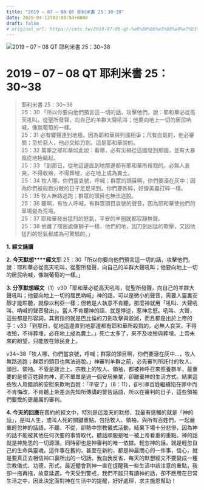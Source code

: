 ```yaml
---
title: "2019 – 07 – 08 QT 耶利米書 25：30~38"
date: 2025-04-12T02:08:54+0800
draft: false
# original_url: https://cmtc.tw/2019-07-08-qt-%e8%80%b6%e5%88%a9%e7%b1%b3%e6%9b%b8-25%ef%bc%9a3038
---
```


![2019 – 07 – 08 QT 耶利米書 25：30~38](/images/qt.jpg   "2019 – 07 – 08 QT 耶利米書 25：30~38")

# 2019 – 07 – 08 QT 耶利米書 25：30~38

> 耶利米書 25：30~38  
> 25：30 「所以你要向他們預言這一切的話，攻擊他們，說：耶和華必從高天吼叫，從聖所發聲，向自己的羊群大聲吼叫；他要向地上一切的居民吶喊，像踹葡萄的一樣。  
> 25：31 必有響聲達到地極，因為耶和華與列國相爭；凡有血氣的，他必審問；至於惡人，他必交給刀劍。這是耶和華說的。  
> 25：32 萬軍之耶和華如此說：看哪，必有災禍從這國發到那國，並有大暴風從地極颳起。  
> 25：33 「到那日，從地這邊直到地那邊都有耶和華所殺戮的。必無人哀哭，不得收殮，不得葬埋，必在地上成為糞土。  
> 25：34 牧人哪，你們當哀號，呼喊；群眾的頭目啊，你們要滾在灰中；因為你們被殺戮分散的日子足足來到。你們要跌碎，好像美器打碎一樣。  
> 25：35 牧人無路逃跑；群眾的頭目也無法逃脫。  
> 25：36 聽啊，有牧人呼喊，有群眾頭目哀號的聲音，因為耶和華使他們的草場變為荒場。  
> 25：37 耶和華發出猛烈的怒氣，平安的羊圈就都寂靜無聲。  
> 25：38 他離了隱密處像獅子一樣，他們的地，因刀劍凶猛的欺壓，又因他猛烈的怒氣都成為可驚駭的。」

**1.** **經文誦讀**

**2. 今天默想****經文**耶 25：30「所以你要向他們預言這一切的話，攻擊他們，說：耶和華必從高天吼叫，從聖所發聲，向自己的羊群大聲吼叫；他要向地上一切的居民吶喊，像踹葡萄的一樣。」

**3. 分享默想經文**（1）v30「耶和華必從高天吼叫，從聖所發聲，向自己的羊群大聲吼叫；他要向地上一切的居民吶喊」神的話，可以是微小的聲音，需要人靈裏安靜才能聆聽，就像以利亞一樣；但若是人執意不肯聽，那麼神就用「吼叫、大聲吼叫、吶喊的聲音發出」。當人不肯聽神的話，就是悖逆，惹神忿怒。吼叫、大聲，這些都是形容詞，其實指的就是巴比倫的刀劍攻擊與毀滅，而且都是出於上帝的手：v33「到那日，從地這邊直到地那邊都有耶和華所殺戮的。必無人哀哭，不得收殮，不得葬埋，必在地上成為糞土。」死亡太多了，來不及收殮與葬埋。上帝未來的盼望，只能放在餘民身上。

v34~38「牧人哪，你們當哀號，呼喊；群眾的頭目啊，你們要滾在灰中…，牧人無路逃跑；群眾的頭目也無法逃脫。」神審判羊群之前，必先審判所託付的牧人、頭目、領袖。不管是政治上、宗教上的牧人、領袖，都被神呼召來照養群羊，最重要的是使百姓歸向神，而不單單是過一個安居樂業，卻離棄神的生活方式。結果這些牧人用錯誤的安慰來欺哄百姓：「平安了」（8：11），卻引導百姓繼續陷在罪中而不肯悔改，不肯聽上帝差派先知所傳講的警告話語，所以在審判的日子，這些領袖們要受的更嚴厲的審判。

**4. 今天的回應**在舊約的經文中，特別是這幾天的默想，我最有感觸的就是「神的話」，是叫人生，或叫人死的關鍵重點。包括牧人、領袖，與所有百姓們，一起嚴重輕忽神的話語，不聽、不從，卻熱中宗教儀式活動，結果下場十分悲慘，因為神的話不能被其他任何次要的事情取代，聽話順服是唯一被上帝看重的重點。神的話就是神施恩的一切源頭，同時卻也是神審判的唯一依據。輕忽神的話，就是輕忽自己的生命與靈魂。這件事在舊約，甚至在新約，都是神最關心的一件事，信心，就是要真正去相信神口裏所出的一切話。我自我反省，每天的默想經文不要變成一種宗教儀式、功德，形式。最近體會到神一直在提醒我一些生活中該注意的重點，我卻一拖再拖，故意延遲，今天受到警戒，我們不能只有讀神的話，卻不應用在日常生活之中，因此決定面對神在生活中的提醒，好好處理，求主施恩幫助！